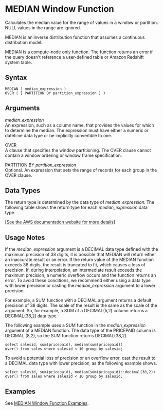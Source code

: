 # MEDIAN Window Function<a name="r_WF_MEDIAN"></a>

Calculates the median value for the range of values in a window or partition\. NULL values in the range are ignored\.

MEDIAN is an inverse distribution function that assumes a continuous distribution model\.

MEDIAN is a compute\-node only function\. The function returns an error if the query doesn't reference a user\-defined table or Amazon Redshift system table\.

## Syntax<a name="r_WF_MEDIAN-synopsis"></a>

```
MEDIAN ( median_expression )
OVER ( [ PARTITION BY partition_expression ] )
```

## Arguments<a name="r_WF_MEDIAN-arguments"></a>

 *median\_expression*   
An expression, such as a column name, that provides the values for which to determine the median\. The expression must have either a numeric or datetime data type or be implicitly convertible to one\.

OVER   
A clause that specifies the window partitioning\. The OVER clause cannot contain a window ordering or window frame specification\.

PARTITION BY *partition\_expression*   
Optional\. An expression that sets the range of records for each group in the OVER clause\.

## Data Types<a name="r_WF_MEDIAN-data-types"></a>

The return type is determined by the data type of *median\_expression*\. The following table shows the return type for each *median\_expression* data type\.

[\[See the AWS documentation website for more details\]](http://docs.aws.amazon.com/redshift/latest/dg/r_WF_MEDIAN.html)

## Usage Notes<a name="w4aac39c11c17c45c17"></a>

If the *median\_expression* argument is a DECIMAL data type defined with the maximum precision of 38 digits, it is possible that MEDIAN will return either an inaccurate result or an error\. If the return value of the MEDIAN function exceeds 38 digits, the result is truncated to fit, which causes a loss of precision\. If, during interpolation, an intermediate result exceeds the maximum precision, a numeric overflow occurs and the function returns an error\. To avoid these conditions, we recommend either using a data type with lower precision or casting the *median\_expression* argument to a lower precision\. 

For example, a SUM function with a DECIMAL argument returns a default precision of 38 digits\. The scale of the result is the same as the scale of the argument\. So, for example, a SUM of a DECIMAL\(5,2\) column returns a DECIMAL\(38,2\) data type\.

The following example uses a SUM function in the *median\_expression* argument of a MEDIAN function\. The data type of the PRICEPAID column is DECIMAL \(8,2\), so the SUM function returns DECIMAL\(38,2\)\.

```
select salesid, sum(pricepaid), median(sum(pricepaid)) 
over() from sales where salesid < 10 group by salesid;
```

To avoid a potential loss of precision or an overflow error, cast the result to a DECIMAL data type with lower precision, as the following example shows\.

```
select salesid, sum(pricepaid), median(sum(pricepaid)::decimal(30,2)) 
over() from sales where salesid < 10 group by salesid;
```

## Examples<a name="r_WF_MEDIAN-examples"></a>

See [MEDIAN Window Function Examples](r_Examples_of_median_WF.md)\.